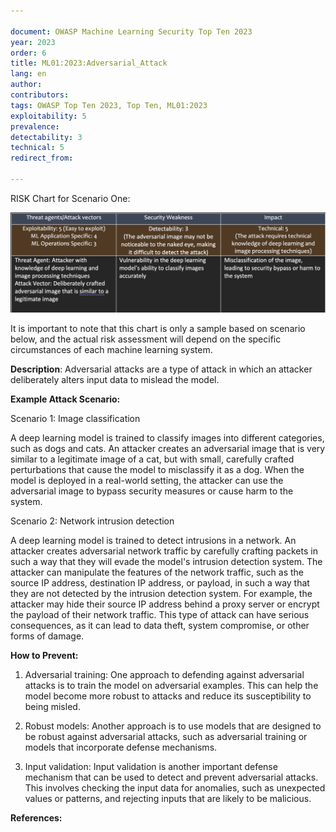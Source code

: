 ```yaml
---

document: OWASP Machine Learning Security Top Ten 2023
year: 2023
order: 6
title: ML01:2023:Adversarial_Attack
lang: en
author:
contributors:
tags: OWASP Top Ten 2023, Top Ten, ML01:2023
exploitability: 5
prevalence:
detectability: 3
technical: 5
redirect_from:

---
```


RISK Chart for Scenario One:

![ML01-chart](/assets/images/ML01-chart.png)

It is important to note that this chart is only a sample based on
scenario below, and the actual risk assessment will depend on the
specific circumstances of each machine learning system.

**Description**:
Adversarial attacks are a type of attack in which an attacker
deliberately alters input data to mislead the model.

**Example Attack Scenario:**

Scenario 1: Image classification

A deep learning model is trained to classify images into different
categories, such as dogs and cats. An attacker creates an adversarial
image that is very similar to a legitimate image of a cat, but with
small, carefully crafted perturbations that cause the model to
misclassify it as a dog. When the model is deployed in a real-world
setting, the attacker can use the adversarial image to bypass security
measures or cause harm to the system.

Scenario 2: Network intrusion detection

A deep learning model is trained to detect intrusions in a network. An
attacker creates adversarial network traffic by carefully crafting
packets in such a way that they will evade the model\'s intrusion
detection system. The attacker can manipulate the features of the
network traffic, such as the source IP address, destination IP address,
or payload, in such a way that they are not detected by the intrusion
detection system. For example, the attacker may hide their source IP
address behind a proxy server or encrypt the payload of their network
traffic. This type of attack can have serious consequences, as it can
lead to data theft, system compromise, or other forms of damage.

**How to Prevent:**

1. Adversarial training: One approach to defending against adversarial
    attacks is to train the model on adversarial examples. This can help
    the model become more robust to attacks and reduce its
    susceptibility to being misled.

2. Robust models: Another approach is to use models that are designed
    to be robust against adversarial attacks, such as adversarial
    training or models that incorporate defense mechanisms.

3. Input validation: Input validation is another important defense
    mechanism that can be used to detect and prevent adversarial
    attacks. This involves checking the input data for anomalies, such
    as unexpected values or patterns, and rejecting inputs that are
    likely to be malicious.

**References:**
